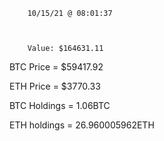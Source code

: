 		10/15/21 @ 08:01:37 



		Value: $164631.11



BTC Price = $59417.92

 ETH Price = $3770.33


BTC Holdings = 1.06BTC

 ETH holdings = 26.960005962ETH 

